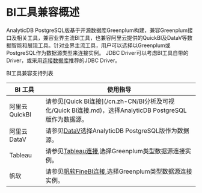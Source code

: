 # BI工具兼容概述

AnalyticDB PostgreSQL版基于开源数据库Greenplum构建，兼容Greenplum接口及相关工具，兼容业界主流BI工具，也兼容阿里云提供的QuickBI及DataV等数据智能和展现工具。针对业界主流工具，用户可以选择以Greenplum或PostgreSQL作为数据源类型来连接实例。 JDBC Driver可以考虑BI工具自带的Driver，或采用[连接数据库](/cn.zh-CN/快速入门/客户端连接.md)推荐的JDBC Driver。

BI工具兼容支持列表

|BI 工具|使用指导|
|-----|----|
|阿里云 QuickBI|请参见[Quick BI连接](/cn.zh-CN/BI分析及可视化/Quick BI连接.md)，选择AnalyticDB PostgreSQL版作为数据源。|
|阿里云 DataV|请参见[DataV](https://data.aliyun.com/visual/datav)选择AnalyticDB PostgreSQL版作为数据源。|
|Tableau|请参见[Tableau连接](/cn.zh-CN/BI分析及可视化/Tableau连接.md),选择Greenplum类型数据源连接实例。|
|帆软|请参见[帆软FineBI连接](/cn.zh-CN/BI分析及可视化/帆软FineBI连接.md),选择Greenplum类型数据源连接实例。|

